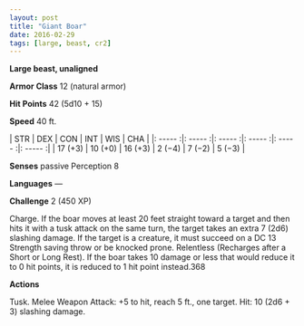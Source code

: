 ```yaml
---
layout: post
title: "Giant Boar"
date: 2016-02-29
tags: [large, beast, cr2]
---
```


**Large beast, unaligned**

**Armor Class** 12 (natural armor)

**Hit Points** 42 (5d10 + 15)

**Speed** 40 ft.

|   STR   |   DEX   |   CON   |   INT   |   WIS   |   CHA   |
|: ----- :|: ----- :|: ----- :|: ----- :|: ----- :|: ----- :|
| 17 (+3) | 10 (+0) | 16 (+3) | 2 (−4) | 7 (−2) | 5 (−3) |

**Senses** passive Perception 8 

**Languages** — 

**Challenge** 2 (450 XP)

 Charge. If the boar moves at least 20 feet straight toward a target and then hits it with a tusk attack on the same turn, the target takes an extra 7 (2d6) slashing damage. If the target is a creature, it must succeed on a DC 13 Strength saving throw or be knocked prone. Relentless (Recharges after a Short or Long Rest). If the boar takes 10 damage or less that would reduce it to 0 hit points, it is reduced to 1 hit point instead.368 

**Actions** 

Tusk. Melee Weapon Attack: +5 to hit, reach 5 ft., one target. Hit: 10 (2d6 + 3) slashing damage.